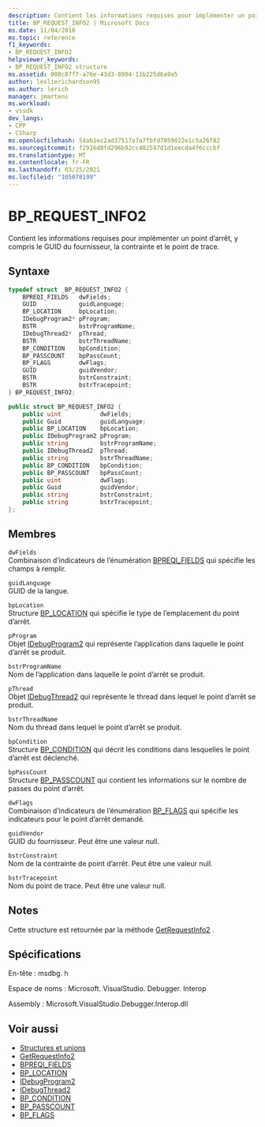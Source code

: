 ```yaml
---
description: Contient les informations requises pour implémenter un point d’arrêt, y compris le GUID du fournisseur, la contrainte et le point de trace.
title: BP_REQUEST_INFO2 | Microsoft Docs
ms.date: 11/04/2016
ms.topic: reference
f1_keywords:
- BP_REQUEST_INFO2
helpviewer_keywords:
- BP_REQUEST_INFO2 structure
ms.assetid: 008c87f7-a76e-43d3-8904-11b225d6a9a5
author: leslierichardson95
ms.author: lerich
manager: jmartens
ms.workload:
- vssdk
dev_langs:
- CPP
- CSharp
ms.openlocfilehash: 54ab1ec2ad37517a7a7fbfd7059022e1c5a26f82
ms.sourcegitcommit: f2916d8fd296b92cc402597d1d1eecda4f6cccbf
ms.translationtype: MT
ms.contentlocale: fr-FR
ms.lasthandoff: 03/25/2021
ms.locfileid: "105078199"
---
```

# <a name="bp_request_info2"></a>BP_REQUEST_INFO2
Contient les informations requises pour implémenter un point d’arrêt, y compris le GUID du fournisseur, la contrainte et le point de trace.

## <a name="syntax"></a>Syntaxe

```cpp
typedef struct _BP_REQUEST_INFO2 {
    BPREQI_FIELDS   dwFields;
    GUID            guidLanguage;
    BP_LOCATION     bpLocation;
    IDebugProgram2* pProgram;
    BSTR            bstrProgramName;
    IDebugThread2*  pThread;
    BSTR            bstrThreadName;
    BP_CONDITION    bpCondition;
    BP_PASSCOUNT    bpPassCount;
    BP_FLAGS        dwFlags;
    GUID            guidVendor;
    BSTR            bstrConstraint;
    BSTR            bstrTracepoint;
} BP_REQUEST_INFO2;
```

```csharp
public struct BP_REQUEST_INFO2 {
    public uint           dwFields;
    public Guid           guidLanguage;
    public BP_LOCATION    bpLocation;
    public IDebugProgram2 pProgram;
    public string         bstrProgramName;
    public IDebugThread2  pThread;
    public string         bstrThreadName;
    public BP_CONDITION   bpCondition;
    public BP_PASSCOUNT   bpPassCount;
    public uint           dwFlags;
    public Guid           guidVendor;
    public string         bstrConstraint;
    public string         bstrTracepoint;
};
```

## <a name="members"></a>Membres
`dwFields`\
Combinaison d’indicateurs de l’énumération [BPREQI_FIELDS](../../../extensibility/debugger/reference/bpreqi-fields.md) qui spécifie les champs à remplir.

`guidLanguage`\
GUID de la langue.

`bpLocation`\
Structure [BP_LOCATION](../../../extensibility/debugger/reference/bp-location.md) qui spécifie le type de l’emplacement du point d’arrêt.

`pProgram`\
Objet [IDebugProgram2](../../../extensibility/debugger/reference/idebugprogram2.md) qui représente l’application dans laquelle le point d’arrêt se produit.

`bstrProgramName`\
Nom de l’application dans laquelle le point d’arrêt se produit.

`pThread`\
Objet [IDebugThread2](../../../extensibility/debugger/reference/idebugthread2.md) qui représente le thread dans lequel le point d’arrêt se produit.

`bstrThreadName`\
Nom du thread dans lequel le point d’arrêt se produit.

`bpCondition`\
Structure [BP_CONDITION](../../../extensibility/debugger/reference/bp-condition.md) qui décrit les conditions dans lesquelles le point d’arrêt est déclenché.

`bpPassCount`\
Structure [BP_PASSCOUNT](../../../extensibility/debugger/reference/bp-passcount.md) qui contient les informations sur le nombre de passes du point d’arrêt.

`dwFlags`\
Combinaison d’indicateurs de l’énumération [BP_FLAGS](../../../extensibility/debugger/reference/bp-flags.md) qui spécifie les indicateurs pour le point d’arrêt demandé.

`guidVendor`\
GUID du fournisseur. Peut être une valeur null.

`bstrConstraint`\
Nom de la contrainte de point d’arrêt. Peut être une valeur null.

`bstrTracepoint`\
Nom du point de trace. Peut être une valeur null.

## <a name="remarks"></a>Notes
Cette structure est retournée par la méthode [GetRequestInfo2](../../../extensibility/debugger/reference/idebugbreakpointrequest3-getrequestinfo2.md) .

## <a name="requirements"></a>Spécifications
En-tête : msdbg. h

Espace de noms : Microsoft. VisualStudio. Debugger. Interop

Assembly : Microsoft.VisualStudio.Debugger.Interop.dll

## <a name="see-also"></a>Voir aussi
- [Structures et unions](../../../extensibility/debugger/reference/structures-and-unions.md)
- [GetRequestInfo2](../../../extensibility/debugger/reference/idebugbreakpointrequest3-getrequestinfo2.md)
- [BPREQI_FIELDS](../../../extensibility/debugger/reference/bpreqi-fields.md)
- [BP_LOCATION](../../../extensibility/debugger/reference/bp-location.md)
- [IDebugProgram2](../../../extensibility/debugger/reference/idebugprogram2.md)
- [IDebugThread2](../../../extensibility/debugger/reference/idebugthread2.md)
- [BP_CONDITION](../../../extensibility/debugger/reference/bp-condition.md)
- [BP_PASSCOUNT](../../../extensibility/debugger/reference/bp-passcount.md)
- [BP_FLAGS](../../../extensibility/debugger/reference/bp-flags.md)
